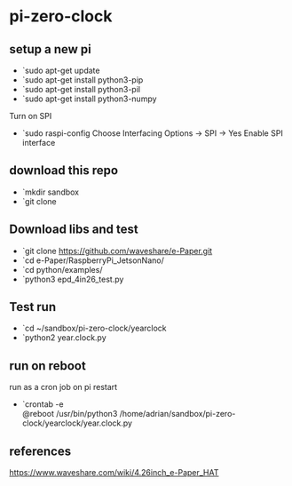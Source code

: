 # pi-zero-clock

## setup a new pi
- `sudo apt-get update
- `sudo apt-get install python3-pip
- `sudo apt-get install python3-pil
- `sudo apt-get install python3-numpy

Turn on SPI
- `sudo raspi-config
Choose Interfacing Options -> SPI -> Yes Enable SPI interface

## download this repo
- `mkdir sandbox
- `git clone  

## Download libs and test
- `git clone https://github.com/waveshare/e-Paper.git  
- `cd e-Paper/RaspberryPi_JetsonNano/  
- `cd python/examples/  
- `python3 epd_4in26_test.py  

## Test run
- `cd ~/sandbox/pi-zero-clock/yearclock  
- `python2 year.clock.py  

## run on reboot
run as a cron job on pi restart

- `crontab -e  
@reboot /usr/bin/python3 /home/adrian/sandbox/pi-zero-clock/yearclock/year.clock.py

## references
https://www.waveshare.com/wiki/4.26inch_e-Paper_HAT
